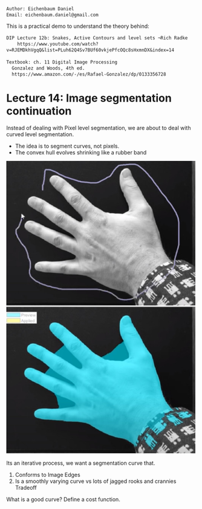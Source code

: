 ```
Author: Eichenbaum Daniel
Email: eichenbaum.daniel@gmail.com
```
This is a practical demo to understand the theory behind:
```
DIP Lecture 12b: Snakes, Active Contours and level sets ¬Rich Radke
    https://www.youtube.com/watch?v=RJEMDkhVgqQ&list=PLuh62Q4Sv7BUf60vkjePfcOQc8sHxmnDX&index=14

Textbook: ch. 11 Digital Image Processing
  Gonzalez and Woods, 4th ed.  
  https://www.amazon.com/-/es/Rafael-Gonzalez/dp/0133356728  
```

# Lecture 14: Image segmentation continuation

Instead of dealing with Pixel level segmentation, we are about to deal with curved level segmentation.
- The idea is to segment curves, not pixels.
- The convex hull evolves shrinking like a rubber band

![](active_contour_1.jpg)
![](active_contour_2.jpg)


Its an iterative process, we want a segmentation curve that.
1) Conforms to Image Edges
2) Is a smoothly varying curve vs lots of jagged rooks and crannies Tradeoff

What is a good curve? Define a cost function.


